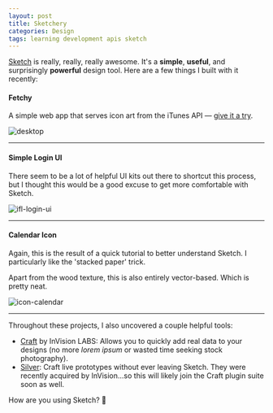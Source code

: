 ```yaml
---
layout: post
title: Sketchery
categories: Design
tags: learning development apis sketch
---
```

[Sketch](https://www.sketchapp.com/) is really, really, really awesome. It's a **simple**, **useful**, and surprisingly **powerful** design tool. Here are a few things I built with it recently:

#### Fetchy

A simple web app that serves icon art from the iTunes API &mdash; [give it a try](http://fetchy.emerywebster.com/).

![desktop](https://cloud.githubusercontent.com/assets/178044/13827868/5282f2b8-eb84-11e5-938e-52226fcafa9a.png)

---

#### Simple Login UI

There seem to be a lot of helpful UI kits out there to shortcut this process, but I thought this would be a good excuse to get more comfortable with Sketch.

![ifl-login-ui](https://cloud.githubusercontent.com/assets/178044/13826822/10446c60-eb7f-11e5-8eeb-39a525ee6e31.png)

---

#### Calendar Icon

Again, this is the result of a quick tutorial to better understand Sketch. I particularly like the 'stacked paper' trick.

Apart from the wood texture, this is also entirely vector-based. Which is pretty neat. 

![icon-calendar](https://cloud.githubusercontent.com/assets/178044/13826833/199dbbae-eb7f-11e5-8cfa-9e5f74611b43.png)

---

Throughout these projects, I also uncovered a couple helpful tools:

- [Craft](http://www.invisionapp.com/craft) by InVision LABS: Allows you to quickly add real data to your designs (no more _lorem ipsum_ or wasted time seeking stock photography).
- [Silver](http://silverflows.com/): Craft live prototypes without ever leaving Sketch. They were recently acquired by InVision...so this will likely join the Craft plugin suite soon as well.

How are you using Sketch? :gem:
